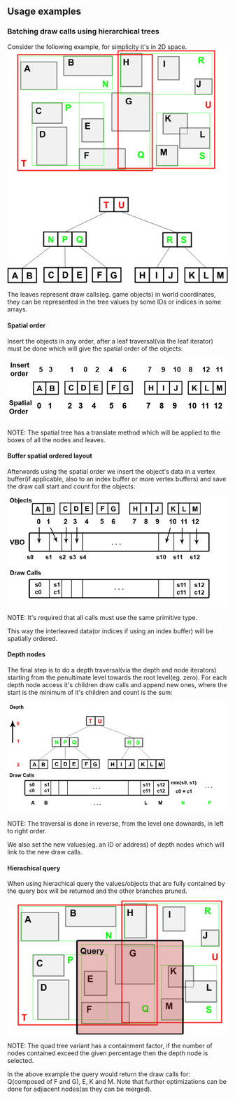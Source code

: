
## Usage examples

### Batching draw calls using hierarchical trees

Consider the following example, for simplicity it's in 2D space.
![rtree hierarchy](hierarchy.png)

The leaves represent draw calls(eg. game objects) in world coordinates, they can be represented in the tree values by some IDs or indices in some arrays.

#### Spatial order
Insert the objects in any order, after a leaf traversal(via the leaf iterator) must be done which will give the spatial order of the objects:

![spatial order](spatial_order.png)

NOTE: The spatial tree has a translate method which will be applied to the boxes of all the nodes and leaves.

#### Buffer spatial ordered layout
Afterwards using the spatial order we insert the object's data in a vertex buffer(if applicable, also to an index buffer or more vertex buffers) and save the draw call start and count for the objects:

![spatial calls](spatial_calls.png)

NOTE: It's required that all calls must use the same primitive type.

This way the interleaved data(or indices if using an index buffer) will be spatially ordered.

#### Depth nodes
The final step is to do a depth traversal(via the depth and node iterators) starting from the penultimate level towards the root level(eg. zero).
For each depth node access it's children draw calls and append new ones, where the start is the minimum of it's children and count is the sum:

![spatial depth](spatial_depth.png)

NOTE: The traversal is done in reverse, from the level one downards, in left to right order.

We also set the new values(eg. an ID or address) of depth nodes which will link to the new draw calls.

#### Hierachical query
When using hierachical query the values/objects that are fully contained by the query box will be returned and the other branches pruned.

![spatial query](spatial_query.png)

NOTE: The quad tree variant has a containment factor, if the number of nodes contained exceed the given percentage then the depth node is selected.

In the above example the query would return the draw calls for: Q(composed of F and G), E, K and M.
Note that further optimizations can be done for adjiacent nodes(as they can be merged).